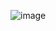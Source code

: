 ![image](https://github.com/Prcnsi/Deep-learning-based_CMM_Anomaly-detection/assets/87318054/66419014-84de-4ea2-ade3-2cdabb26ec44)

